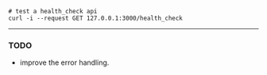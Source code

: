 ```not_rust
# test a health_check api
curl -i --request GET 127.0.0.1:3000/health_check
```

---
### TODO
- improve the error handling.